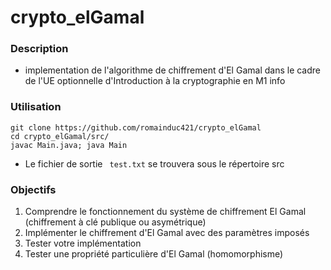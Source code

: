 # crypto_elGamal
### Description
* implementation de l'algorithme de chiffrement d'El Gamal dans le cadre de l'UE optionnelle d'Introduction à la cryptographie en M1 info

### Utilisation
~~~
git clone https://github.com/romainduc421/crypto_elGamal
cd crypto_elGamal/src/
javac Main.java; java Main
~~~
* Le fichier de sortie ``` test.txt``` se trouvera sous le répertoire src

### Objectifs
1. Comprendre le fonctionnement du système de chiffrement El Gamal (chiffrement à clé publique ou asymétrique)
2. Implémenter le chiffrement d'El Gamal avec des paramètres imposés
3. Tester votre implémentation
4. Tester une propriété particulière d'El Gamal (homomorphisme)